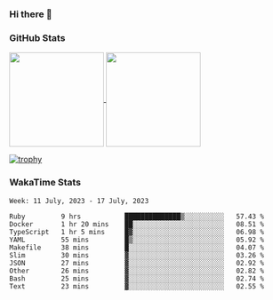 ### Hi there 👋

### GitHub Stats

<a href="https://github.com/anuraghazra/github-readme-stats">
  <img align="center" height="170px" src="https://github-readme-stats.vercel.app/api/top-langs/?username=tksfjt1024&layout=compact&count_private=true&show_icons=true&show_icons=true&theme=graywhite" />
</a>
<a href="https://github.com/anuraghazra/github-readme-stats">
  <img align="center" height="170px" src="https://github-readme-stats.vercel.app/api?username=tksfjt1024&count_private=true&show_icons=true&show_icons=true&theme=graywhite" />
</a>

[![trophy](https://github-profile-trophy.vercel.app/?username=tksfjt1024)](https://github.com/ryo-ma/github-profile-trophy)

### WakaTime Stats

<!--START_SECTION:waka-->
```text
Week: 11 July, 2023 - 17 July, 2023

Ruby         9 hrs           ██████████████▒░░░░░░░░░░   57.43 % 
Docker       1 hr 20 mins    ██░░░░░░░░░░░░░░░░░░░░░░░   08.51 % 
TypeScript   1 hr 5 mins     █▓░░░░░░░░░░░░░░░░░░░░░░░   06.98 % 
YAML         55 mins         █▒░░░░░░░░░░░░░░░░░░░░░░░   05.92 % 
Makefile     38 mins         █░░░░░░░░░░░░░░░░░░░░░░░░   04.07 % 
Slim         30 mins         ▓░░░░░░░░░░░░░░░░░░░░░░░░   03.26 % 
JSON         27 mins         ▓░░░░░░░░░░░░░░░░░░░░░░░░   02.92 % 
Other        26 mins         ▓░░░░░░░░░░░░░░░░░░░░░░░░   02.82 % 
Bash         25 mins         ▓░░░░░░░░░░░░░░░░░░░░░░░░   02.74 % 
Text         23 mins         ▓░░░░░░░░░░░░░░░░░░░░░░░░   02.55 % 
```
<!--END_SECTION:waka-->

